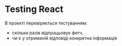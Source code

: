 # Testing React

В проекті перевіряється тестуванням:
 - скільки разів відпрацьовує фетч,
 - чи є у отриманій відповіді конкретна інформація
